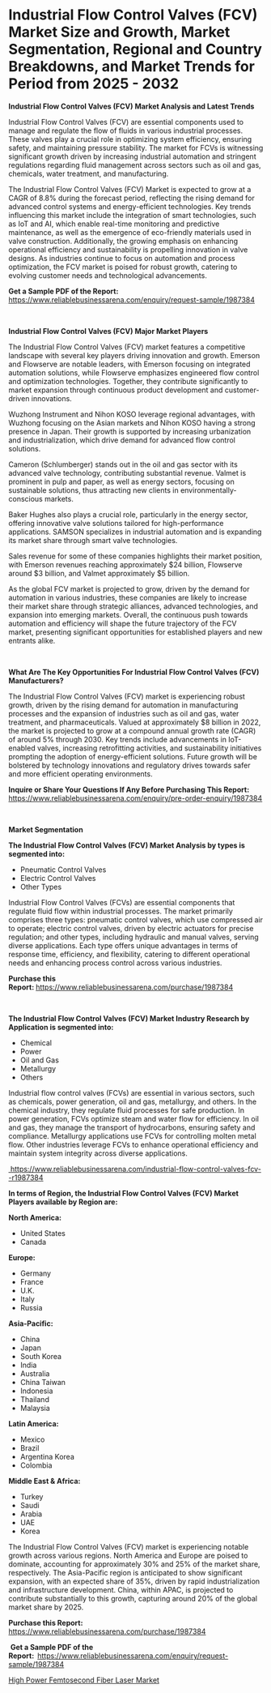 <p><h1>Industrial Flow Control Valves (FCV) Market Size and Growth, Market Segmentation, Regional and Country Breakdowns, and Market Trends for Period from 2025 -  2032</h1></p><p><strong>Industrial Flow Control Valves (FCV) Market Analysis and Latest Trends</strong></p>
<p><p>Industrial Flow Control Valves (FCV) are essential components used to manage and regulate the flow of fluids in various industrial processes. These valves play a crucial role in optimizing system efficiency, ensuring safety, and maintaining pressure stability. The market for FCVs is witnessing significant growth driven by increasing industrial automation and stringent regulations regarding fluid management across sectors such as oil and gas, chemicals, water treatment, and manufacturing.</p><p>The Industrial Flow Control Valves (FCV) Market is expected to grow at a CAGR of 8.8% during the forecast period, reflecting the rising demand for advanced control systems and energy-efficient technologies. Key trends influencing this market include the integration of smart technologies, such as IoT and AI, which enable real-time monitoring and predictive maintenance, as well as the emergence of eco-friendly materials used in valve construction. Additionally, the growing emphasis on enhancing operational efficiency and sustainability is propelling innovation in valve designs. As industries continue to focus on automation and process optimization, the FCV market is poised for robust growth, catering to evolving customer needs and technological advancements.</p></p>
<p><strong>Get a Sample PDF of the Report:&nbsp;</strong> <a href="https://www.reliablebusinessarena.com/enquiry/request-sample/1987384?utm_campaign=2518&utm_medium=2&utm_source=Github&utm_content=ia&utm_term=02032025&utm_id=industrial-flow-control-valves-fcv">https://www.reliablebusinessarena.com/enquiry/request-sample/1987384</a></p>
<p>&nbsp;</p>
<p><strong>Industrial Flow Control Valves (FCV) Major Market Players</strong></p>
<p><p>The Industrial Flow Control Valves (FCV) market features a competitive landscape with several key players driving innovation and growth. Emerson and Flowserve are notable leaders, with Emerson focusing on integrated automation solutions, while Flowserve emphasizes engineered flow control and optimization technologies. Together, they contribute significantly to market expansion through continuous product development and customer-driven innovations.</p><p>Wuzhong Instrument and Nihon KOSO leverage regional advantages, with Wuzhong focusing on the Asian markets and Nihon KOSO having a strong presence in Japan. Their growth is supported by increasing urbanization and industrialization, which drive demand for advanced flow control solutions.</p><p>Cameron (Schlumberger) stands out in the oil and gas sector with its advanced valve technology, contributing substantial revenue. Valmet is prominent in pulp and paper, as well as energy sectors, focusing on sustainable solutions, thus attracting new clients in environmentally-conscious markets.</p><p>Baker Hughes also plays a crucial role, particularly in the energy sector, offering innovative valve solutions tailored for high-performance applications. SAMSON specializes in industrial automation and is expanding its market share through smart valve technologies.</p><p>Sales revenue for some of these companies highlights their market position, with Emerson revenues reaching approximately $24 billion, Flowserve around $3 billion, and Valmet approximately $5 billion. </p><p>As the global FCV market is projected to grow, driven by the demand for automation in various industries, these companies are likely to increase their market share through strategic alliances, advanced technologies, and expansion into emerging markets. Overall, the continuous push towards automation and efficiency will shape the future trajectory of the FCV market, presenting significant opportunities for established players and new entrants alike.</p></p>
<p>&nbsp;</p>
<p><strong>What Are The Key Opportunities For Industrial Flow Control Valves (FCV) Manufacturers?</strong></p>
<p><p>The Industrial Flow Control Valves (FCV) market is experiencing robust growth, driven by the rising demand for automation in manufacturing processes and the expansion of industries such as oil and gas, water treatment, and pharmaceuticals. Valued at approximately $8 billion in 2022, the market is projected to grow at a compound annual growth rate (CAGR) of around 5% through 2030. Key trends include advancements in IoT-enabled valves, increasing retrofitting activities, and sustainability initiatives prompting the adoption of energy-efficient solutions. Future growth will be bolstered by technology innovations and regulatory drives towards safer and more efficient operating environments.</p></p>
<p><strong>Inquire or Share Your Questions If Any Before Purchasing This Report:</strong> <a href="https://www.reliablebusinessarena.com/enquiry/pre-order-enquiry/1987384?utm_campaign=2518&utm_medium=2&utm_source=Github&utm_content=ia&utm_term=02032025&utm_id=industrial-flow-control-valves-fcv">https://www.reliablebusinessarena.com/enquiry/pre-order-enquiry/1987384</a></p>
<p>&nbsp;</p>
<p><strong>Market Segmentation</strong></p>
<p><strong>The Industrial Flow Control Valves (FCV) Market Analysis by types is segmented into:</strong></p>
<p><ul><li>Pneumatic Control Valves</li><li>Electric Control Valves</li><li>Other Types</li></ul></p>
<p><p>Industrial Flow Control Valves (FCVs) are essential components that regulate fluid flow within industrial processes. The market primarily comprises three types: pneumatic control valves, which use compressed air to operate; electric control valves, driven by electric actuators for precise regulation; and other types, including hydraulic and manual valves, serving diverse applications. Each type offers unique advantages in terms of response time, efficiency, and flexibility, catering to different operational needs and enhancing process control across various industries.</p></p>
<p><strong>Purchase this Report:&nbsp;</strong><a href="https://www.reliablebusinessarena.com/purchase/1987384?utm_campaign=2518&utm_medium=2&utm_source=Github&utm_content=ia&utm_term=02032025&utm_id=industrial-flow-control-valves-fcv">https://www.reliablebusinessarena.com/purchase/1987384</a></p>
<p>&nbsp;</p>
<p><strong>The Industrial Flow Control Valves (FCV) Market Industry Research by Application is segmented into:</strong></p>
<p><ul><li>Chemical</li><li>Power</li><li>Oil and Gas</li><li>Metallurgy</li><li>Others</li></ul></p>
<p><p>Industrial flow control valves (FCVs) are essential in various sectors, such as chemicals, power generation, oil and gas, metallurgy, and others. In the chemical industry, they regulate fluid processes for safe production. In power generation, FCVs optimize steam and water flow for efficiency. In oil and gas, they manage the transport of hydrocarbons, ensuring safety and compliance. Metallurgy applications use FCVs for controlling molten metal flow. Other industries leverage FCVs to enhance operational efficiency and maintain system integrity across diverse applications.</p></p>
<p><a href="https://www.reliablebusinessarena.com/industrial-flow-control-valves-fcv--r1987384?utm_campaign=2518&utm_medium=2&utm_source=Github&utm_content=ia&utm_term=02032025&utm_id=industrial-flow-control-valves-fcv">&nbsp;https://www.reliablebusinessarena.com/industrial-flow-control-valves-fcv--r1987384</a></p>
<p><strong>In terms of Region, the Industrial Flow Control Valves (FCV) Market Players available by Region are:</strong></p>
<p>
    <p> <strong> North America: </strong>
        <ul>
            <li>United States</li>
            <li>Canada</li>
        </ul>
        </p> 
    <p> <strong> Europe: </strong>
        <ul>
            <li>Germany</li>
            <li>France</li>
            <li>U.K.</li>
            <li>Italy</li>
            <li>Russia</li>
        </ul>
        </p> 
    <p> <strong> Asia-Pacific: </strong>
        <ul>
            <li>China</li>
            <li>Japan</li>
            <li>South Korea</li>
            <li>India</li>
            <li>Australia</li>
            <li>China Taiwan</li>
            <li>Indonesia</li>
            <li>Thailand</li>
            <li>Malaysia</li>
        </ul>
        </p> 
    <p> <strong> Latin America: </strong>
        <ul>
            <li>Mexico</li>
            <li>Brazil</li>
            <li>Argentina Korea</li>
            <li>Colombia</li>
        </ul>
        </p> 
    <p> <strong> Middle East & Africa: </strong>
        <ul>
            <li>Turkey</li>
            <li>Saudi</li>
            <li>Arabia</li>
            <li>UAE</li>
            <li>Korea</li>
        </ul>
    </p>
    </p>
<p><p>The Industrial Flow Control Valves (FCV) market is experiencing notable growth across various regions. North America and Europe are poised to dominate, accounting for approximately 30% and 25% of the market share, respectively. The Asia-Pacific region is anticipated to show significant expansion, with an expected share of 35%, driven by rapid industrialization and infrastructure development. China, within APAC, is projected to contribute substantially to this growth, capturing around 20% of the global market share by 2025.</p></p>
<p><strong>Purchase this Report: </strong><a href="https://www.reliablebusinessarena.com/purchase/1987384?utm_campaign=2518&utm_medium=2&utm_source=Github&utm_content=ia&utm_term=02032025&utm_id=industrial-flow-control-valves-fcv">https://www.reliablebusinessarena.com/purchase/1987384</a></p>
<p>&nbsp;<strong>Get a Sample PDF of the Report:&nbsp;&nbsp;</strong><a href="https://www.reliablebusinessarena.com/enquiry/request-sample/1987384?utm_campaign=2518&utm_medium=2&utm_source=Github&utm_content=ia&utm_term=02032025&utm_id=industrial-flow-control-valves-fcv">https://www.reliablebusinessarena.com/enquiry/request-sample/1987384</a></p>
<p><strong></strong></p>
<p><p><a href="https://github.com/krinerstormy331/Market-Research-Report-List-1/blob/main/high-power-femtosecond-fiber-laser-market.md?utm_campaign=2518&utm_medium=2&utm_source=Github&utm_content=ia&utm_term=02032025&utm_id=industrial-flow-control-valves-fcv">High Power Femtosecond Fiber Laser Market</a></p></p>